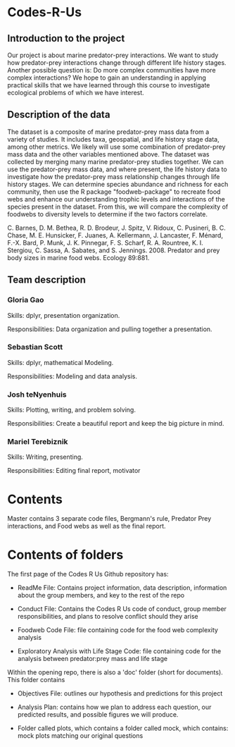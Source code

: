 # Codes-R-Us

## Introduction to the project

Our project is about marine predator-prey interactions. We want to study how predator-prey interactions change through different life history stages. Another possible question is: Do more complex communities have more complex interactions? We hope to gain an understanding in applying practical skills that we have learned through this course to investigate ecological problems of which we have interest.

## Description of the data

The dataset is a composite of  marine predator-prey mass data from a variety of studies. It includes taxa, geospatial, and life history stage data, among other metrics. We likely will use some combination of predator-prey mass data and the other variables mentioned above. The dataset was collected by merging many marine predator-prey studies together. We can use the predator-prey mass data, and where present, the life history data to investigate how the predator-prey mass relationship changes through life history stages. We can determine species abundance and richness for each community, then use the R package "foodweb-package" to recreate food webs and enhance our understanding trophic levels and interactions of the species present in the dataset. From this, we will compare the complexity of foodwebs to diversity levels to determine if the two factors correlate. 

C. Barnes, D. M. Bethea, R. D. Brodeur, J. Spitz, V. Ridoux, C. Pusineri, B. C. Chase, M. E. Hunsicker, F. Juanes, A. Kellermann, J. Lancaster, F. Ménard, F.-X. Bard, P. Munk, J. K. Pinnegar, F. S. Scharf, R. A. Rountree, K. I. Stergiou, C. Sassa, A. Sabates, and S. Jennings. 2008. Predator and prey body sizes in marine food webs. Ecology 89:881.

## Team description

### Gloria Gao

Skills: dplyr, presentation organization.

Responsibilities: Data organization and pulling together a presentation.

### Sebastian Scott

Skills: dplyr, mathematical Modeling.

Responsibilities: Modeling and data analysis. 

### Josh teNyenhuis

Skills: Plotting, writing, and problem solving.

Responsibilities: Create a beautiful report and keep the big picture in mind.

### Mariel Terebiznik

Skills: Writing, presenting.

Responsibilities: Editing final report, motivator


# Contents 

Master contains 3 separate code files, Bergmann's rule, Predator Prey interactions, and Food webs as well as the final report. 

# Contents of folders

The first page of the Codes R Us Github repository has:
  
  - ReadMe File: Contains project information, data description, information about the group members, and key to the rest of the repo
  
  - Conduct File: Contains the Codes R Us code of conduct, group member responsibilities, and plans to resolve conflict should they arise
  
  - Foodweb Code File: file containing code for the food web complexity analysis 
  
  - Exploratory Analysis with Life Stage Code: file containing code for the analysis between predator:prey mass and life stage
  
 Within the opening repo, there is also a 'doc' folder (short for documents). This folder contains
 
  - Objectives File: outlines our hypothesis and predictions for this project

  - Analysis Plan: contains how we plan to address each question, our predicted results, and possible figures we will produce.
  
  - Folder called plots, which contains a folder called mock, which contains: mock plots matching our original questions
  
